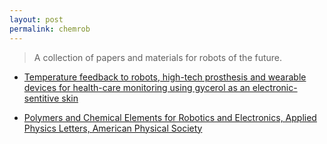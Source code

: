 ```yaml
---
layout: post
permalink: chemrob
---
```

<?php include_once("analyticstracking.php") ?>

> A collection of papers and materials for robots of the future.

+ [Temperature feedback to robots, high-tech prosthesis and wearable devices for health-care monitoring using gycerol as an electronic-sentitive skin](https://aip.scitation.org/doi/full/10.1063/1.5121710)

+ [Polymers and Chemical Elements for Robotics and Electronics, Applied Physics Letters, American Physical Society](https://aip.scitation.org/topic/aipthesaurusv2.0/p2736p5231?SeriesKey=apl)
